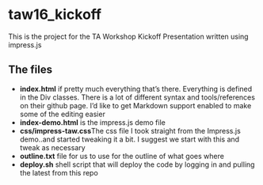 # taw16_kickoff
This is the project for the TA Workshop Kickoff Presentation written using impress.js

## The files
* **index.html** if pretty much everything that’s there.   Everything is defined in the Div classes.  There is a lot of different syntax and tools/references on their github page.  I’d like to get Markdown support enabled to make some of the editing easier
* **index-demo.html** is the impress.js demo file
* **css/impress-taw.css**The css file I took straight from the Impress.js demo..and started tweaking it a bit.  I suggest we start with this and tweak as necessary
* **outline.txt** file for us to use for the outline of what goes where
* **deploy.sh** shell script that will deploy the code by logging in and pulling the latest from this repo

